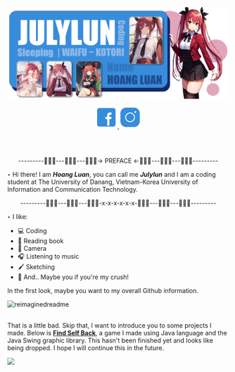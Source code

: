 <div align="center">
  <a><img src ="https://raw.githubusercontent.com/Julylun/JulyLun/main/waifu.png" alt ="July's Banner"></a>
</div>

<p align="center">
  <a href = "https://www.facebook.com/Sieunhan.anhhung.gaodo/">
    <img width="50vw" src="https://raw.githubusercontent.com/Julylun/JulyLun/main/icon/fbicon.png" alt ="fb icon image" >  
  </a>
  <a href = "https://www.instagram.com/julylun.cat/">
    <img width="50vw" src="https://raw.githubusercontent.com/Julylun/JulyLun/main/icon/igicon.png" alt ="ig icon image" >  
  </a>
</p>

</br>  
</br>

<p align = "center">---------🌸🌸🌸---🌸🌸🌸---🌸🌸🌸-> PREFACE <-🌸🌸🌸---🌸🌸🌸---🌸🌸🌸---------</p>
  
‣ Hi there! I am ***Hoang Luan***, you can call me ***Julylun*** and I am a coding student at The University of Danang, Vietnam-Korea University of Information and Communication Technology.

<p align = "center">---------🌸🌸🌸---🌸🌸🌸---🌸🌸🌸-x-x-x-x-x-x-🌸🌸🌸---🌸🌸🌸---🌸🌸🌸---------</p>
<div>
  <p>‣ I like:</p>
  <ul>
    <li>💻 Coding</li>
    <li>📖 Reading book</li>
    <li>📸 Camera</li>
    <li>🎧 Listening to music</li>
    <li>🖌️ Sketching </li>
    <li>🌸 And.. Maybe you if you're my crush!</li>
  </ul>
  <p>In the first look, maybe you want to my overall Github information.</p>  
  <img src="https://myreadme.vercel.app/api/embed/Julylun?panels=userstatistics,toprepositories,toplanguages,commitgraph" alt="reimaginedreadme" />
  </br>
  </br>
  <p>That is a little bad. Skip that, I want to introduce you to some projects I made.
Below is <a href = "https://github.com/Julylun/FindSelfBack"><b>Find Self Back</b></a>, a game I made using Java language and the Java Swing graphic library. This hasn't been finished yet and looks like being dropped. I hope I will continue this in the future.</p>
  <a href = "https://github.com/Julylun/FindSelfBack"><img src = "https://github-readme-stats.vercel.app/api/pin/?username=Julylun&repo=FindSelfBack"></a>
</div>









<!--
**Julylun/JulyLun** is a ✨ _special_ ✨ repository because its `README.md` (this file) appears on your GitHub profile.

Here are some ideas to get you started:

- 🔭 I’m currently working on ...
- 🌱 I’m currently learning ...
- 👯 I’m looking to collaborate on ...
- 🤔 I’m looking for help with ...
- 💬 Ask me about ...
- 📫 How to reach me: ...
- 😄 Pronouns: ...
- ⚡ Fun fact: ...
-->
